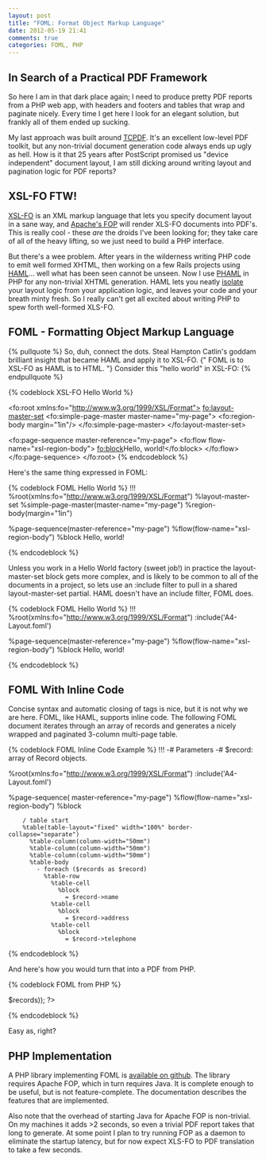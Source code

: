 ```yaml
---
layout: post
title: "FOML: Format Object Markup Language"
date: 2012-05-19 21:41
comments: true
categories: FOML, PHP
---
```


In Search of a Practical PDF Framework
----------

So here I am in that dark place again; I need to produce pretty PDF reports from
a PHP web app, with headers and footers and tables that wrap and paginate nicely.
Every time I get here I look for an elegant
solution, but frankly all of them ended up sucking.

My last approach was built around [TCPDF](http://www.tcpdf.org).  It's an excellent
low-level PDF toolkit, but any non-trivial document generation code always ends
up ugly as hell. How is it that 25 years after PostScript promised us "device independent"
document layout, I am still dicking around writing layout and pagination logic
for PDF reports?

XSL-FO FTW!
-------

[XSL-FO](http://en.wikipedia.org/wiki/XSL_Formatting_Objects) is
an XML markup language that lets you specify
document layout in a sane way, and [Apache's FOP](xmlgraphics.apache.org/fop/)
will render XLS-FO documents into PDF's.  This is really cool - these _are_ the droids
I've been looking for; they take care of all of the heavy lifting, so 
we just need to build a PHP interface.

But there's a wee problem.  After years in the wilderness writing PHP code to emit
well formed XHTML, then working on a few Rails projects using [HAML](http://haml.info)...
well what has been seen cannot be unseen.  Now I use [PHAML](http://phaml.sourceforge.net/) in
PHP for any non-trivial XHTML generation.  HAML lets you 
neatly [isolate](http://en.wikipedia.org/wiki/Separation_of_concerns) your layout
logic from your application logic, and leaves your code and your breath minty fresh.
So I really can't get all excited about writing PHP to spew forth well-formed XLS-FO.

FOML - Formatting Object Markup Language
----

{% pullquote %}
So, duh, connect the dots.  Steal Hampton Catlin's goddam brilliant insight that became HAML
and apply it to XSL-FO.  {" FOML is to XSL-FO as HAML is to HTML. "} Consider this "hello world" in XSL-FO:
{% endpullquote %} 

{% codeblock XSL-FO Hello World %}
<?xml version="1.0" encoding="iso-8859-1"?>

<fo:root xmlns:fo="http://www.w3.org/1999/XSL/Format">
  <fo:layout-master-set>
    <fo:simple-page-master master-name="my-page">
      <fo:region-body margin="1in"/>
    </fo:simple-page-master>
  </fo:layout-master-set>

  <fo:page-sequence master-reference="my-page">
    <fo:flow flow-name="xsl-region-body">
      <fo:block>Hello, world!</fo:block>
    </fo:flow>
  </fo:page-sequence>
</fo:root>
{% endcodeblock %}

Here's the same thing expressed in FOML:

{% codeblock FOML Hello World %}
!!!
%root(xmlns:fo="http://www.w3.org/1999/XSL/Format")
  %layout-master-set
    %simple-page-master(master-name="my-page")
      %region-body(margin="1in")

  %page-sequence(master-reference="my-page")
    %flow(flow-name="xsl-region-body")
      %block 
        Hello, world!

{% endcodeblock %}

Unless you work in a Hello World factory (sweet job!) 
in practice the layout-master-set block gets more complex, and 
is likely to be common to all of the documents in a project, so lets use
an :include filter to pull in a shared layout-master-set partial.
HAML doesn't have an include filter, FOML does.

{% codeblock FOML Hello World %}
!!!
%root(xmlns:fo="http://www.w3.org/1999/XSL/Format")
  :include('A4-Layout.foml')

  %page-sequence(master-reference="my-page")
    %flow(flow-name="xsl-region-body")
      %block 
        Hello, world!

{% endcodeblock %}

FOML With Inline Code
----

Concise syntax and automatic closing of tags is nice, but it
is not why we are here.  FOML, like HAML, supports inline code.  The following FOML document
iterates through an array of records and generates a nicely wrapped and paginated
3-column multi-page table.

{% codeblock FOML Inline Code Example %}
!!!
-# Parameters
-#   $record:  array of Record objects.

%root(xmlns:fo="http://www.w3.org/1999/XSL/Format")
  :include('A4-Layout.foml')

  %page-sequence( master-reference="my-page")
    %flow(flow-name="xsl-region-body")
      %block

        / table start
        %table(table-layout="fixed" width="100%" border-collapse="separate")
          %table-column(column-width="50mm")
          %table-column(column-width="50mm")
          %table-column(column-width="50mm")
          %table-body
            - foreach ($records as $record)
              %table-row
                %table-cell
                  %block 
                    = $record->name
                %table-cell
                  %block
                    = $record->address
                %table-cell
                  %block
                    = $record->telephone

{% endcodeblock %}

And here's how you would turn that into a PDF from PHP.

{% codeblock FOML from PHP %}
<?php
  $records = AddressBook::GetAll();
  FOML::RenderToPdf("TableReport.foml", array('records'=>$records));
?>
{% endcodeblock %}

Easy as, right?

PHP Implementation
------------------

A PHP library implementing FOML is [available on github](https://github.com/guyc/FOML).  The
library requires Apache FOP, which in turn requires Java.
It is complete enough to be useful, but is not feature-complete.
The documentation describes the features that are implemented.

Also note that the overhead of starting Java for Apache FOP is non-trivial.
On my machines it adds >2 seconds, so even a trivial PDF report takes
that long to generate.  At some point I plan to try running FOP as a daemon
to eliminate the startup latency, but for now expect XLS-FO to PDF translation
to take a few seconds.








